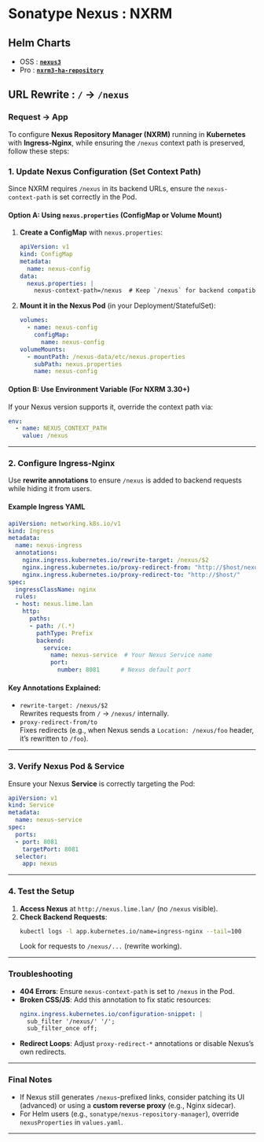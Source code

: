 # Sonatype Nexus : NXRM

## Helm Charts

- OSS : [__`nexus3`__](https://artifacthub.io/packages/helm/stevehipwell/nexus3 "ArtifactHUB.io/.../stevehipwell/nexus3")
- Pro : [__`nxrm3-ha-repository`__](https://github.com/sonatype/nxrm3-ha-repository/tree/main/nxrm-ha "nxrm3-ha")


## URL Rewrite : `/` &rarr; `/nexus`

### Request &rarr; App

To configure **Nexus Repository Manager (NXRM)** running in **Kubernetes** with **Ingress-Nginx**, while ensuring the `/nexus` context path is preserved, follow these steps:


### **1. Update Nexus Configuration (Set Context Path)**
Since NXRM requires `/nexus` in its backend URLs, ensure the `nexus-context-path` is set correctly in the Pod.

#### **Option A: Using `nexus.properties` (ConfigMap or Volume Mount)**
1. **Create a ConfigMap** with `nexus.properties`:
   ```yaml
   apiVersion: v1
   kind: ConfigMap
   metadata:
     name: nexus-config
   data:
     nexus.properties: |
       nexus-context-path=/nexus  # Keep `/nexus` for backend compatibility
   ```
2. **Mount it in the Nexus Pod** (in your Deployment/StatefulSet):
   ```yaml
   volumes:
     - name: nexus-config
       configMap:
         name: nexus-config
   volumeMounts:
     - mountPath: /nexus-data/etc/nexus.properties
       subPath: nexus.properties
       name: nexus-config
   ```

#### **Option B: Use Environment Variable (For NXRM 3.30+)**
If your Nexus version supports it, override the context path via:
   ```yaml
   env:
     - name: NEXUS_CONTEXT_PATH
       value: /nexus
   ```

---

### **2. Configure Ingress-Nginx**
Use **rewrite annotations** to ensure `/nexus` is added to backend requests while hiding it from users.

#### **Example Ingress YAML**
```yaml
apiVersion: networking.k8s.io/v1
kind: Ingress
metadata:
  name: nexus-ingress
  annotations:
    nginx.ingress.kubernetes.io/rewrite-target: /nexus/$2
    nginx.ingress.kubernetes.io/proxy-redirect-from: "http://$host/nexus/"
    nginx.ingress.kubernetes.io/proxy-redirect-to: "http://$host/"
spec:
  ingressClassName: nginx
  rules:
  - host: nexus.lime.lan
    http:
      paths:
      - path: /(.*)
        pathType: Prefix
        backend:
          service:
            name: nexus-service  # Your Nexus Service name
            port:
              number: 8081      # Nexus default port
```

#### **Key Annotations Explained**:
- `rewrite-target: /nexus/$2`  
  Rewrites requests from `/` → `/nexus/` internally.
- `proxy-redirect-from/to`  
  Fixes redirects (e.g., when Nexus sends a `Location: /nexus/foo` header, it’s rewritten to `/foo`).

---

### **3. Verify Nexus Pod & Service**
Ensure your Nexus **Service** is correctly targeting the Pod:
```yaml
apiVersion: v1
kind: Service
metadata:
  name: nexus-service
spec:
  ports:
  - port: 8081
    targetPort: 8081
  selector:
    app: nexus
```

---

### **4. Test the Setup**
1. **Access Nexus** at `http://nexus.lime.lan/` (no `/nexus` visible).
2. **Check Backend Requests**:
   ```bash
   kubectl logs -l app.kubernetes.io/name=ingress-nginx --tail=100
   ```
   Look for requests to `/nexus/...` (rewrite working).

---

### **Troubleshooting**
- **404 Errors**: Ensure `nexus-context-path` is set to `/nexus` in the Pod.
- **Broken CSS/JS**: Add this annotation to fix static resources:
  ```yaml
  nginx.ingress.kubernetes.io/configuration-snippet: |
    sub_filter '/nexus/' '/';
    sub_filter_once off;
  ```
- **Redirect Loops**: Adjust `proxy-redirect-*` annotations or disable Nexus’s own redirects.

---

### **Final Notes**
- If Nexus still generates `/nexus`-prefixed links, consider patching its UI (advanced) or using a **custom reverse proxy** (e.g., Nginx sidecar).
- For Helm users (e.g., `sonatype/nexus-repository-manager`), override `nexusProperties` in `values.yaml`.



---

<!-- 

# Markdown Cheatsheet

[Markdown Cheatsheet](https://github.com/adam-p/markdown-here/wiki/Markdown-Cheatsheet "Wiki @ GitHub")

# Bookmark

- Reference
[Foo](#foo)

- Target
<a name="foo"></a>

-->
